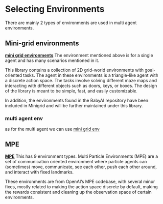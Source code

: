 # Selecting Environments 

There are mainly 2 types of environments are used in multi agent environments. 

## Mini-grid environments 
**[mini grid environments](https://minigrid.farama.org/)**
The environment mentioned above is for a single agent and has many scenarios mentioned in it. 

This library contains a collection of 2D grid-world environments with goal-oriented tasks. The agent in these environments is a triangle-like agent with a discrete action space. The tasks involve solving different maze maps and interacting with different objects such as doors, keys, or boxes. The design of the library is meant to be simple, fast, and easily customizable.

In addition, the environments found in the BabyAI repository have been included in Minigrid and will be further maintained under this library.


### multi agent env
as for the multi agent we can use [mini grid env](https://github.com/ArnaudFickinger/gym-multigrid)
## MPE

**[MPE](https://pettingzoo.farama.org/environments/mpe/)**
This has 9 environment types. 
Multi Particle Environments (MPE) are a set of communication oriented environment where particle agents can (sometimes) move, communicate, see each other, push each other around, and interact with fixed landmarks.

These environments are from OpenAI’s MPE codebase, with several minor fixes, mostly related to making the action space discrete by default, making the rewards consistent and cleaning up the observation space of certain environments.
